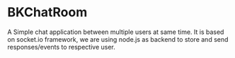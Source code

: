 # BKChatRoom

A Simple chat application between multiple users at same time. It is based on socket.io framework, we  are using node.js as backend to store and send responses/events to respective user.

